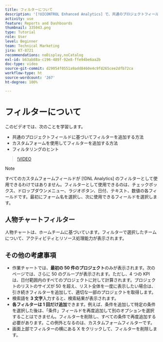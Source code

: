 ```yaml
---
title: フィルターについて
description: '[!UICONTROL Enhanced Analytics] で、共通のプロジェクトフィールドに基づいてフィルターを追加する方法、およびカスタムフォームを使用してフィルターを追加する方法を説明します。'
activity: use
feature: Reports and Dashboards
thumbnail: 335043.png
type: Tutorial
role: User
level: Beginner
team: Technical Marketing
jira: KT-8721
recommendations: noDisplay,noCatalog
exl-id: b63ab88a-c196-489f-92e8-ffe94be6aa2b
doc-type: video
source-git-commit: d29054f0551a9add8460e4c9fd265cee2dfb72ca
workflow-type: ht
source-wordcount: '267'
ht-degree: 100%

---
```


# フィルターについて

このビデオでは、次のことを学習します。

* 共通のプロジェクトフィールドに基づいてフィルターを追加する方法
* カスタムフォームを使用してフィルターを追加する方法
* フィルタリングのヒント

>[!VIDEO](https://video.tv.adobe.com/v/335043/?quality=12&learn=on)

>[!NOTE]
>
>すべてのカスタムフォームフィールドが [!DNL Analytics] のフィルターとして使用できるわけではありません。フィルターとして使用できるのは、チェックボックス、ドロップダウンメニュー、ラジオボタン、日付、テキスト、数値の各フィールドです。最初にフォーム名を選択し、次に使用できるフィールドを選択します。

## 人物チャートフィルター

人物チャートは、ホームチームに基づいています。フィルターで選択したチームについて、アクティビティとリソース処理能力が表示されます。

## その他の考慮事項

* 作業チャートでは、**最初の 50 件のプロジェクト**&#x200B;のみが表示されます。次のページでは、さらに 50 のグループが表示されます。ただし、4 つの KPI は、日付範囲内のすべてのプロジェクトに対して計算されます。プロジェクトのリストのサイズが 50 を超え、リスト全体を一度に表示したい場合は、引き続きフィルターを追加して、適切な一部のプロジェクトを取得します。
* 検索語を **3 文字**&#x200B;入力すると、検索結果が表示されます。
* **各フィルターは 1 回だけ追加**&#x200B;できます。例えば、条件を追加して特定の条件を選択した後は、「条件」フィールドを再度追加して別のオプションを選択することはできません。フィルターを削除し、すべての条件で再度追加する必要があります。この例外となるのは、カスタムフォームフィルターです。
* 画面上部でフィルターの横にある X をクリックして、フィルターを削除します。
